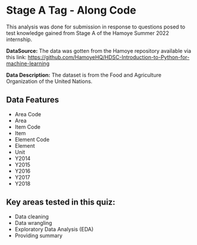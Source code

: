 # Stage A Tag - Along Code

This analysis was done for submission in response to questions posed to test knowledge gained from Stage A of the Hamoye Summer 2022 internship.

**DataSource:** The data was gotten from the Hamoye repository available via this link: https://github.com/HamoyeHQ/HDSC-Introduction-to-Python-for-machine-learning

**Data Description:** The dataset is from the Food and Agriculture Organization of the United Nations.

## Data Features

- Area Code
- Area
- Item Code
- Item
- Element Code
- Element
- Unit
- Y2014 
- Y2015 
- Y2016 
- Y2017 
- Y2018

## Key areas tested in this quiz:

- Data cleaning
- Data wrangling
- Exploratory Data Analysis (EDA)
- Providing summary 
